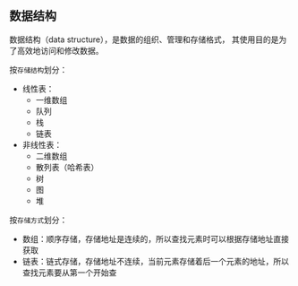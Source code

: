 ## 数据结构

数据结构（data structure），是数据的组织、管理和存储格式， 其使用目的是为了高效地访问和修改数据。

按`存储结构`划分：
- 线性表：
    - 一维数组
    - 队列
    - 栈
    - 链表
- 非线性表：
    - 二维数组
    - 散列表（哈希表）
    - 树
    - 图
    - 堆

按`存储方式`划分：
- 数组：顺序存储，存储地址是连续的，所以查找元素时可以根据存储地址直接获取
- 链表：链式存储，存储地址不连续，当前元素存储着后一个元素的地址，所以查找元素要从第一个开始查